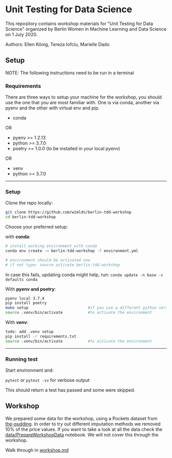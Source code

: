 # Unit Testing for Data Science

This repository contains workshop materials for "Unit Testing for Data Science" organized by Berlin Women in Machine Learning and Data Science on 1 July 2020.

Authors: Ellen König, Tereza Iofciu, Marielle Dado

## Setup

NOTE: The following instructions need to be run in a terminal

### Requirements

There are three ways to setup your machine for the workshop, you should use the one that you are most familiar with. One is via conda, another via pyenv and the other with virtual env and pip.

- conda

OR

- pyenv >= 1.2.13
- python >= 3.7.0
- poetry >= 1.0.0 (to be installed in your local pyenv)

OR

- venv
- python >= 3.7.0

---

### Setup

Clone the repo locally:

```bash script
git clone https://github.com/wimlds/berlin-tdd-workshop
cd berlin-tdd-workshop
```

Choose your preferred setup:

with **conda**:

```bash script
# install working environment with conda
conda env create -n berlin-tdd-workshop -f environment.yml

# environment should be activated now
# if not type: source activate berlin-tdd-workshop
```

In case this fails, updating conda might help, run: `conda update -n base -c defaults conda`

With **pyenv and poetry**:

```bash script
pyenv local 3.7.4
pip install poetry
make setup                          #if you use a different python version update that in pyproject.toml
source .venv/bin/activate           #to activate the environment
```

With **venv**:

```bash script
todo: add .venv setup
pip install -r requirements.txt
source .venv/bin/activate           #to activate the environment
```

---

### Running test

Start environment and:

`pytest` or `pytest -vv` for verbose output

This should return a test has passed and some were skipped.

## Workshop

We prepared some data for the workshop, using a Pockets dataset from [the-pudding](https://github.com/the-pudding/). In order to try out different imputation methods we removed 10% of the price values. If you want to take a look at all the data check the [data/PrepareWorkshopData](data/PrepareWorkshopData.ipynb) notebook. We will not cover this through the workshop.

Walk through in [workshop.md](workshop.md)
